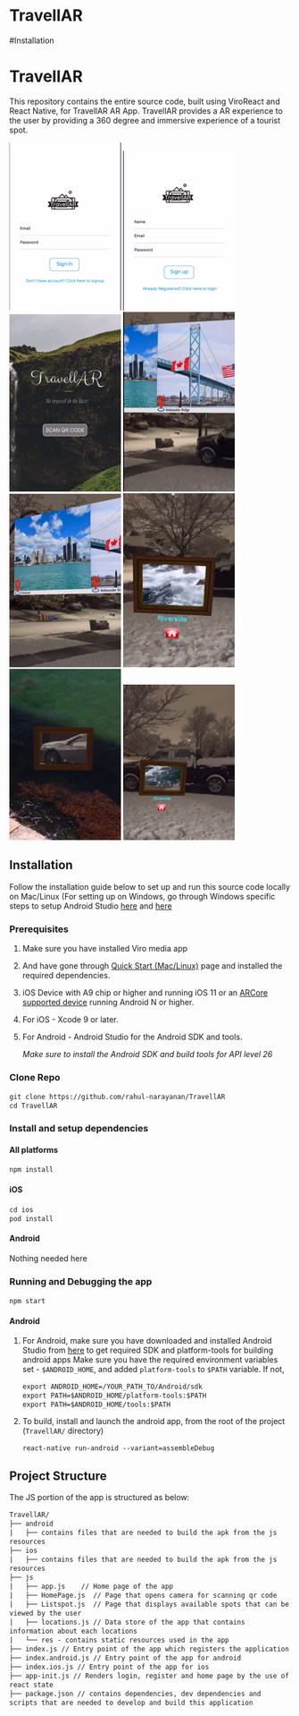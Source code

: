 # TravellAR

#Installation

# TravellAR

This repository contains the entire source code, built using ViroReact and React Native, for TravellAR AR App. TravellAR provides a AR experience to the user by providing a 360 degree and immersive experience of a tourist spot.

<img src="screenshots/login.png" width="200"/> <img src="screenshots/register.png" width="200"/> <img src="screenshots/homepage.png" width="200"/> <img src="screenshots/listspots.png" width="200"/> <img src="screenshots/listspots1.png" width="200"/> <img src="screenshots/portal.png" width="200"/> <img src="screenshots/portal1.png" width="200"/> <img src="screenshots/portal2.png" width="200"/>

## Installation

Follow the installation guide below to set up and run this source code locally on Mac/Linux (For setting up on Windows, go through Windows specific steps to setup Android Studio [here](https://docs.viromedia.com/docs/quick-start-windows) and [here](https://docs.viromedia.com/docs/installing-viro-android)

### Prerequisites

1. Make sure you have installed Viro media app
2. And have gone through [Quick Start (Mac/Linux)](https://docs.viromedia.com/docs/quick-start) page and installed the required dependencies.
3. iOS Device with A9 chip or higher and running iOS 11 or an [ARCore supported device](https://developers.google.com/ar/discover/supported-devices) running Android N or higher.
4. For iOS - Xcode 9 or later.
5. For Android - Android Studio for the Android SDK and tools.

   _Make sure to install the Android SDK and build tools for API level 26_

### Clone Repo

```
git clone https://github.com/rahul-narayanan/TravellAR
cd TravellAR
```

### Install and setup dependencies

#### All platforms

```
npm install
```

#### iOS

```
cd ios
pod install
```

#### Android

Nothing needed here

### Running and Debugging the app

```
npm start
```

#### Android

1. For Android, make sure you have downloaded and installed Android Studio from [here](https://developer.android.com/studio/install) to get required SDK and platform-tools for building android apps
   Make sure you have the required environment variables set - `$ANDROID_HOME`, and added `platform-tools` to `$PATH` variable. If not,
   ```
   export ANDROID_HOME=/YOUR_PATH_TO/Android/sdk
   export PATH=$ANDROID_HOME/platform-tools:$PATH
   export PATH=$ANDROID_HOME/tools:$PATH
   ```
2. To build, install and launch the android app, from the root of the project (`TravellAR/` directory)
   ```
   react-native run-android --variant=assembleDebug
   ```

## Project Structure

The JS portion of the app is structured as below:

```
TravellAR/
├── android
|   ├── contains files that are needed to build the apk from the js resources
├── ios
|   ├── contains files that are needed to build the apk from the js resources
├── js
|   ├── app.js    // Home page of the app
|   ├── HomePage.js  // Page that opens camera for scanning qr code
|   ├── Listspot.js  // Page that displays available spots that can be viewed by the user
|   ├── locations.js // Data store of the app that contains information about each locations
|   └── res - contains static resources used in the app
├── index.js // Entry point of the app which registers the application
├── index.android.js // Entry point of the app for android
├── index.ios.js // Entry point of the app for ios
├── app-init.js // Renders login, register and home page by the use of react state
├── package.json // contains dependencies, dev dependencies and scripts that are needed to develop and build this application
```
